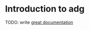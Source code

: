 # Introduction to adg

TODO: write [great documentation](http://jacobian.org/writing/what-to-write/)
